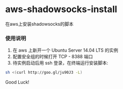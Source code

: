 # aws-shadowsocks-install
在aws上安装shadowsocks的脚本

### 使用说明

1. 在 aws 上新开一个 Ubuntu Server 14.04 LTS 的实例
2. 配置安全组的时候打开 TCP - 8388 端口
3. 待实例启动后用 ssh 登录，在终端运行安装脚本: 
```bash
sh <(curl http://goo.gl/ju90J3 -L)
```

Good Luck!
